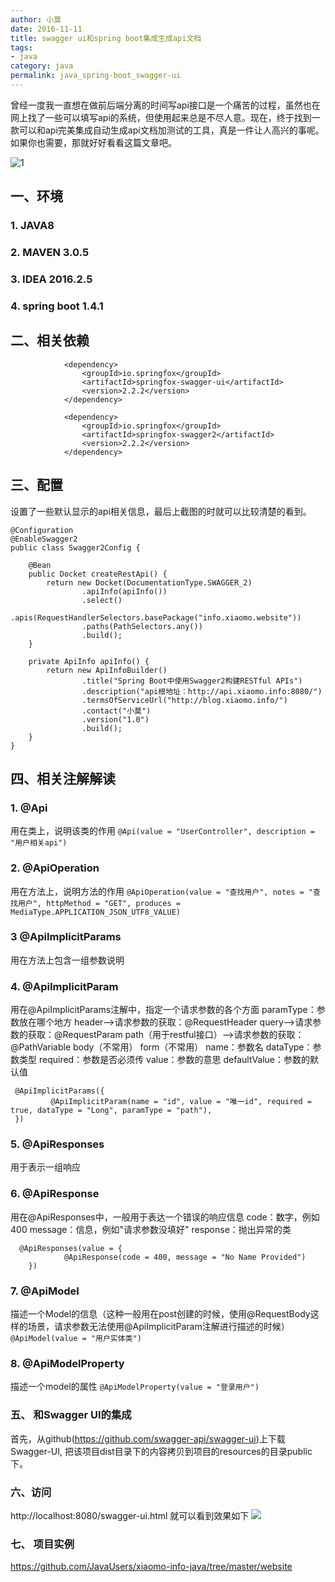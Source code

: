```yaml
---
author: 小莫
date: 2016-11-11
title: swagger ui和spring boot集成生成api文档
tags: 
- java
category: java
permalink: java_spring-boot_swagger-ui
---
```

曾经一度我一直想在做前后端分离的时间写api接口是一个痛苦的过程，虽然也在网上找了一些可以填写api的系统，但使用起来总是不尽人意。现在，终于找到一款可以和api完美集成自动生成api文档加测试的工具，真是一件让人高兴的事呢。如果你也需要，那就好好看看这篇文章吧。
<!-- more -->
![1](http://static.xiaomo.info/images/java_banner.png)

## 一、环境
### 1. JAVA8
### 2. MAVEN 3.0.5
### 3. IDEA 2016.2.5
### 4. spring boot 1.4.1

## 二、相关依赖

```
            <dependency>
                <groupId>io.springfox</groupId>
                <artifactId>springfox-swagger-ui</artifactId>
                <version>2.2.2</version>
            </dependency>

            <dependency>
                <groupId>io.springfox</groupId>
                <artifactId>springfox-swagger2</artifactId>
                <version>2.2.2</version>
            </dependency>
```

## 三、配置
设置了一些默认显示的api相关信息，最后上截图的时就可以比较清楚的看到。

```
@Configuration
@EnableSwagger2
public class Swagger2Config {

    @Bean
    public Docket createRestApi() {
        return new Docket(DocumentationType.SWAGGER_2)
                .apiInfo(apiInfo())
                .select()
                .apis(RequestHandlerSelectors.basePackage("info.xiaomo.website"))
                .paths(PathSelectors.any())
                .build();
    }

    private ApiInfo apiInfo() {
        return new ApiInfoBuilder()
                .title("Spring Boot中使用Swagger2构建RESTful APIs")
                .description("api根地址：http://api.xiaomo.info:8080/")
                .termsOfServiceUrl("http://blog.xiaomo.info/")
                .contact("小莫")
                .version("1.0")
                .build();
    }
}

```

## 四、相关注解解读

### 1. @Api
用在类上，说明该类的作用
`@Api(value = "UserController", description = "用户相关api")`
### 2. @ApiOperation
用在方法上，说明方法的作用
`@ApiOperation(value = "查找用户", notes = "查找用户", httpMethod = "GET", produces = MediaType.APPLICATION_JSON_UTF8_VALUE)`
### 3 @ApiImplicitParams
用在方法上包含一组参数说明
### 4. @ApiImplicitParam
用在@ApiImplicitParams注解中，指定一个请求参数的各个方面
     paramType：参数放在哪个地方
     header-->请求参数的获取：@RequestHeader
     query-->请求参数的获取：@RequestParam
     path（用于restful接口）-->请求参数的获取：@PathVariable
     body（不常用）
     form（不常用）
     name：参数名
     dataType：参数类型
     required：参数是否必须传
     value：参数的意思
     defaultValue：参数的默认值

```
 @ApiImplicitParams({
         @ApiImplicitParam(name = "id", value = "唯一id", required = true, dataType = "Long", paramType = "path"),
 })
```

### 5. @ApiResponses
用于表示一组响应
### 6. @ApiResponse
用在@ApiResponses中，一般用于表达一个错误的响应信息
     code：数字，例如400
     message：信息，例如"请求参数没填好"
     response：抛出异常的类
     
```
  @ApiResponses(value = {  
            @ApiResponse(code = 400, message = "No Name Provided")  
    }) 
```
     
### 7. @ApiModel
 描述一个Model的信息（这种一般用在post创建的时候，使用@RequestBody这样的场景，请求参数无法使用@ApiImplicitParam注解进行描述的时候）
 `@ApiModel(value = "用户实体类")`
### 8. @ApiModelProperty
描述一个model的属性
`@ApiModelProperty(value = "登录用户")`

### 五、 和Swagger UI的集成 
首先，从github(https://github.com/swagger-api/swagger-ui)上下载Swagger-UI, 把该项目dist目录下的内容拷贝到项目的resources的目录public下。

### 六、访问
http://localhost:8080/swagger-ui.html 就可以看到效果如下
![](http://static.xiaomo.info/images/swagger.png)

### 七、 项目实例
https://github.com/JavaUsers/xiaomo-info-java/tree/master/website



